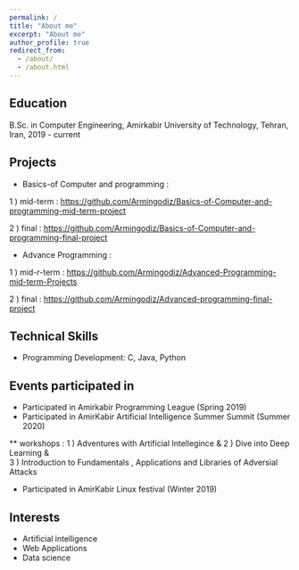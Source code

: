 ```yaml
---
permalink: /
title: "About me"
excerpt: "About me"
author_profile: true
redirect_from: 
  - /about/
  - /about.html
---
```


Education
------
B.Sc. in Computer Engineering, Amirkabir University of Technology, Tehran, Iran, 2019 - current



Projects
------
* Basics-of Computer and programming : 

1 ) mid-term : https://github.com/Armingodiz/Basics-of-Computer-and-programming-mid-term-project

2 ) final : https://github.com/Armingodiz/Basics-of-Computer-and-programming-final-project

* Advance Programming : 

1 ) mid-r-term : https://github.com/Armingodiz/Advanced-Programming-mid-term-Projects

2 ) final : https://github.com/Armingodiz/Advanced-programming-final-project



Technical Skills
-----
* Programming Development: C, Java, Python



Events participated in 
------
* Participated in Amirkabir Programming League (Spring 2019)
* Participated in AmirKabir Artificial Intelligence Summer Summit (Summer 2020) 

** workshops : 
                    1 ) Adventures with Artificial Intellegince & 
                    2 ) Dive into Deep Learning &  
                    3 ) Introduction to Fundamentals , Applications and Libraries of Adversial Attacks
* Participated in AmirKabir Linux festival (Winter 2019)



Interests
------
* Artificial intelligence 
* Web Applications 
* Data science 

